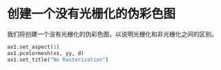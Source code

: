 # 创建一个没有光栅化的伪彩色图

我们将创建一个没有光栅化的伪彩色图，以说明光栅化和非光栅化之间的区别。

```python
ax1.set_aspect(1)
ax1.pcolormesh(xx, yy, d)
ax1.set_title("No Rasterization")
```
